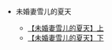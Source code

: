  
- 未婚妻雪儿的夏天

  - [【未婚妻雪儿的夏天】上 ](/Docs/WeiHunQiXueErDeXiaTian/WeiHunQiXueErDeXiaTian-01-001)
  - [【未婚妻雪儿的夏天】下 ](/Docs/WeiHunQiXueErDeXiaTian/WeiHunQiXueErDeXiaTian-01-002)